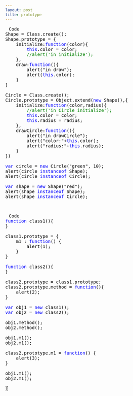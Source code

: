 ```yaml
---
layout: post
title: prototype
---
```

<div class="cnblogs_code">
<pre><img id="Code_Closed_Image_171054" style="display: none;" onclick="this.style.display='none'; document.getElementById('Code_Closed_Text_171054').style.display='none'; document.getElementById('Code_Open_Image_171054').style.display='inline'; document.getElementById('Code_Open_Text_171054').style.display='inline';" src="http://www.cnblogs.com/images/OutliningIndicators/ContractedBlock.gif" alt="" width="11" height="16" align="top" /><img id="Code_Open_Image_171054" onclick="this.style.display='none'; document.getElementById('Code_Open_Text_171054').style.display='none'; getElementById('Code_Closed_Image_171054').style.display='inline'; getElementById('Code_Closed_Text_171054').style.display='inline';" src="http://www.cnblogs.com/images/OutliningIndicators/ExpandedBlockStart.gif" alt="" width="11" height="16" align="top" /><span id="Code_Closed_Text_171054" class="cnblogs_code_Collapse">Code</span><span id="Code_Open_Text_171054"><br /><!--<br /><br />Code highlighting produced by Actipro CodeHighlighter (freeware)<br />http://www.CodeHighlighter.com/<br /><br />--><span style="color: #000000;">Shape </span><span style="color: #000000;">=</span><span style="color: #000000;"> Class.create(); <br />Shape.prototype </span><span style="color: #000000;">=</span><span style="color: #000000;"> { <br />    initialize:</span><span style="color: #0000FF;">function</span><span style="color: #000000;">(color){ <br />        </span><span style="color: #0000FF;">this</span><span style="color: #000000;">.color </span><span style="color: #000000;">=</span><span style="color: #000000;"> color; <br />        </span><span style="color: #008000;">//</span><span style="color: #008000;">alert('in initialize'); </span><span style="color: #008000;"><br /></span><span style="color: #000000;">    },<br />    draw:</span><span style="color: #0000FF;">function</span><span style="color: #000000;">(){ <br />        alert(</span><span style="color: #000000;">"</span><span style="color: #000000;">in draw</span><span style="color: #000000;">"</span><span style="color: #000000;">); <br />        alert(</span><span style="color: #0000FF;">this</span><span style="color: #000000;">.color); <br />    }<br />}<br /><br />Circle </span><span style="color: #000000;">=</span><span style="color: #000000;"> Class.create(); <br />Circle.prototype </span><span style="color: #000000;">=</span><span style="color: #000000;"> Object.extend(</span><span style="color: #0000FF;">new</span><span style="color: #000000;"> Shape(),{ <br />    initialize:</span><span style="color: #0000FF;">function</span><span style="color: #000000;">(color,radius){ <br />        </span><span style="color: #008000;">//</span><span style="color: #008000;">alert('in Circle initialize'); </span><span style="color: #008000;"><br /></span><span style="color: #000000;">        </span><span style="color: #0000FF;">this</span><span style="color: #000000;">.color </span><span style="color: #000000;">=</span><span style="color: #000000;"> color; <br />        </span><span style="color: #0000FF;">this</span><span style="color: #000000;">.radius </span><span style="color: #000000;">=</span><span style="color: #000000;"> radius; <br />    }, <br />    drawCircle:</span><span style="color: #0000FF;">function</span><span style="color: #000000;">(){ <br />        alert(</span><span style="color: #000000;">"</span><span style="color: #000000;">in drawCircle</span><span style="color: #000000;">"</span><span style="color: #000000;">); <br />        alert(</span><span style="color: #000000;">"</span><span style="color: #000000;">color:</span><span style="color: #000000;">"</span><span style="color: #000000;">+</span><span style="color: #0000FF;">this</span><span style="color: #000000;">.color); <br />        alert(</span><span style="color: #000000;">"</span><span style="color: #000000;">radius:</span><span style="color: #000000;">"</span><span style="color: #000000;">+</span><span style="color: #0000FF;">this</span><span style="color: #000000;">.radius); <br />    } <br />})<br /><br /></span><span style="color: #0000FF;">var</span><span style="color: #000000;"> circle </span><span style="color: #000000;">=</span><span style="color: #000000;"> </span><span style="color: #0000FF;">new</span><span style="color: #000000;"> Circle(</span><span style="color: #000000;">"</span><span style="color: #000000;">green</span><span style="color: #000000;">"</span><span style="color: #000000;">, </span><span style="color: #000000;">10</span><span style="color: #000000;">);<br />alert(circle </span><span style="color: #0000FF;">instanceof</span><span style="color: #000000;"> Shape);<br />alert(circle </span><span style="color: #0000FF;">instanceof</span><span style="color: #000000;"> Circle);<br /><br /></span><span style="color: #0000FF;">var</span><span style="color: #000000;"> shape </span><span style="color: #000000;">=</span><span style="color: #000000;"> </span><span style="color: #0000FF;">new</span><span style="color: #000000;"> Shape(</span><span style="color: #000000;">"</span><span style="color: #000000;">red</span><span style="color: #000000;">"</span><span style="color: #000000;">);<br />alert(shape </span><span style="color: #0000FF;">instanceof</span><span style="color: #000000;"> Shape);<br />alert(shape </span><span style="color: #0000FF;">instanceof</span><span style="color: #000000;"> Circle);</span></span></pre>
</div>
<p>&nbsp;</p>
<div class="cnblogs_code">
<pre><img id="Code_Closed_Image_173845" style="display: none;" onclick="this.style.display='none'; document.getElementById('Code_Closed_Text_173845').style.display='none'; document.getElementById('Code_Open_Image_173845').style.display='inline'; document.getElementById('Code_Open_Text_173845').style.display='inline';" src="http://www.cnblogs.com/images/OutliningIndicators/ContractedBlock.gif" alt="" width="11" height="16" align="top" /><img id="Code_Open_Image_173845" onclick="this.style.display='none'; document.getElementById('Code_Open_Text_173845').style.display='none'; getElementById('Code_Closed_Image_173845').style.display='inline'; getElementById('Code_Closed_Text_173845').style.display='inline';" src="http://www.cnblogs.com/images/OutliningIndicators/ExpandedBlockStart.gif" alt="" width="11" height="16" align="top" /><span id="Code_Closed_Text_173845" class="cnblogs_code_Collapse">Code</span><span id="Code_Open_Text_173845"><br /><!--<br /><br />Code highlighting produced by Actipro CodeHighlighter (freeware)<br />http://www.CodeHighlighter.com/<br /><br />--><span style="color: #0000FF;">function</span><span style="color: #000000;"> class1(){<br />}<br /><br />class1.prototype </span><span style="color: #000000;">=</span><span style="color: #000000;"> {<br />    m1 : </span><span style="color: #0000FF;">function</span><span style="color: #000000;">() {<br />        alert(</span><span style="color: #000000;">1</span><span style="color: #000000;">);<br />    }<br />}<br /><br /></span><span style="color: #0000FF;">function</span><span style="color: #000000;"> class2(){<br />}<br /><br />class2.prototype </span><span style="color: #000000;">=</span><span style="color: #000000;"> class1.prototype;<br />class2.prototype.method </span><span style="color: #000000;">=</span><span style="color: #000000;"> </span><span style="color: #0000FF;">function</span><span style="color: #000000;">(){<br />    alert(</span><span style="color: #000000;">2</span><span style="color: #000000;">);<br />}<br /><br /></span><span style="color: #0000FF;">var</span><span style="color: #000000;"> obj1 </span><span style="color: #000000;">=</span><span style="color: #000000;"> </span><span style="color: #0000FF;">new</span><span style="color: #000000;"> class1();<br /></span><span style="color: #0000FF;">var</span><span style="color: #000000;"> obj2 </span><span style="color: #000000;">=</span><span style="color: #000000;"> </span><span style="color: #0000FF;">new</span><span style="color: #000000;"> class2();<br /><br />obj1.method();<br />obj2.method();<br /><br />obj1.m1();<br />obj2.m1();<br /><br />class2.prototype.m1 </span><span style="color: #000000;">=</span><span style="color: #000000;"> </span><span style="color: #0000FF;">function</span><span style="color: #000000;">() {<br />    alert(</span><span style="color: #000000;">3</span><span style="color: #000000;">);<br />}<br /><br />obj1.m1();<br />obj2.m1();</span></span></pre>
</div>]]